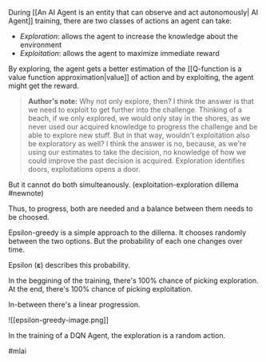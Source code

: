 
During [[An AI Agent is an entity that can observe and act autonomously| AI Agent]] training, there are two classes of actions an agent can take:
- *Exploration*: allows the agent to increase the knowledge about the environment
- *Exploitation*: allows the agent to maximize immediate reward

By exploring, the agent gets a better estimation of the [[Q-function is a value function approximation|value]] of action and by exploiting, the agent might get the reward.
> **Author's note:** Why not only explore, then? 
> I think the answer is that we need to exploit to get further into the challenge.
> Thinking of a beach, if we only explored, we would only stay in the shores, as we never used our acquired knowledge to progress the challenge and be able to explore new stuff.
> But in that way, wouldn't exploitation also be exploratory as well?
> I think the answer is no, because, as we're using our estimates to take the decision, no knowledge of how we could improve the past decision is acquired.
> Exploration identifies doors, exploitations opens a door.

But it cannot do both simulteanously. (exploitation-exploration dillema #newnote)

Thus, to progress, both are needed and a balance between them needs to be choosed.

Epsilon-greedy is a simple approach to the dillema. It chooses randomly between the two options. But the probability of each one changes over time.

Epsilon (**ε**) describes this probability.

In the beggining of the training, there's 100% chance of picking exploration. At the end, there's 100% chance of picking exploitation.

In-between there's a linear progression.

![[epsilon-greedy-image.png]]

In the training of a DQN Agent, the exploration is a random action.

#mlai